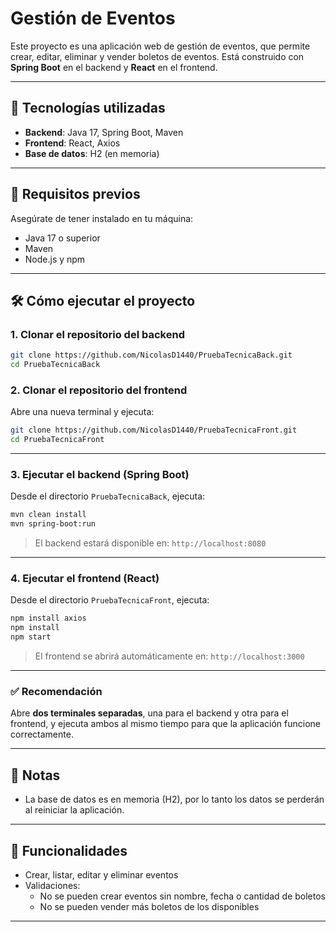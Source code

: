 # Gestión de Eventos

Este proyecto es una aplicación web de gestión de eventos, que permite crear, editar, eliminar y vender boletos de eventos. Está construido con **Spring Boot** en el backend y **React** en el frontend.

---

## 🧩 Tecnologías utilizadas

- **Backend**: Java 17, Spring Boot, Maven  
- **Frontend**: React, Axios  
- **Base de datos**: H2 (en memoria)

---

## 🚀 Requisitos previos

Asegúrate de tener instalado en tu máquina:

- Java 17 o superior  
- Maven  
- Node.js y npm

---

## 🛠️ Cómo ejecutar el proyecto

### 1. Clonar el repositorio del backend

```bash
git clone https://github.com/NicolasD1440/PruebaTecnicaBack.git
cd PruebaTecnicaBack
```

### 2. Clonar el repositorio del frontend

Abre una nueva terminal y ejecuta:

```bash
git clone https://github.com/NicolasD1440/PruebaTecnicaFront.git
cd PruebaTecnicaFront
```

---

### 3. Ejecutar el backend (Spring Boot)

Desde el directorio `PruebaTecnicaBack`, ejecuta:

```bash
mvn clean install
mvn spring-boot:run
```

> El backend estará disponible en: `http://localhost:8080`

---

### 4. Ejecutar el frontend (React)

Desde el directorio `PruebaTecnicaFront`, ejecuta:

```bash
npm install axios
npm install
npm start
```

> El frontend se abrirá automáticamente en: `http://localhost:3000`

---

### ✅ Recomendación

Abre **dos terminales separadas**, una para el backend y otra para el frontend, y ejecuta ambos al mismo tiempo para que la aplicación funcione correctamente.

---

## 📌 Notas

- La base de datos es en memoria (H2), por lo tanto los datos se perderán al reiniciar la aplicación.

---

## 🧪 Funcionalidades

- Crear, listar, editar y eliminar eventos
- Validaciones:
  - No se pueden crear eventos sin nombre, fecha o cantidad de boletos
  - No se pueden vender más boletos de los disponibles

---
